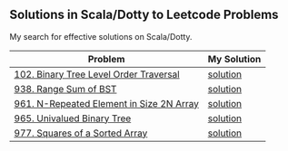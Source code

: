 
## Solutions in Scala/Dotty to Leetcode Problems

My search for effective solutions on Scala/Dotty.

| Problem   | My Solution |
|-----------|-------------|
|[102. Binary Tree Level Order Traversal](https://leetcode.com/problems/binary-tree-level-order-traversal/) | [solution](https://github.com/alexander-myltsev/leetcode-scala3_dotty/blob/master/solutions/102_binary-tree-level-order-traversal.scala)|
|[938. Range Sum of BST](https://leetcode.com/problems/range-sum-of-bst/) | [solution](https://github.com/alexander-myltsev/leetcode-scala3_dotty/blob/master/solutions/938_range-sum-of-bst.scala)|
|[961. N-Repeated Element in Size 2N Array](https://leetcode.com/problems/n-repeated-element-in-size-2n-array/) | [solution](https://github.com/alexander-myltsev/leetcode-scala3_dotty/blob/master/solutions/961_n-repeated-element-in-size-2n-array/)|
|[965. Univalued Binary Tree](https://leetcode.com/problems/univalued-binary-tree/) | [solution](https://github.com/alexander-myltsev/leetcode-scala3_dotty/blob/master/solutions/965_univalued-binary-tree/)|
|[977. Squares of a Sorted Array](https://leetcode.com/problems/squares-of-a-sorted-array/) | [solution](https://github.com/alexander-myltsev/leetcode-scala3_dotty/blob/master/solutions/977_squares-of-a-sorted-array/)|
